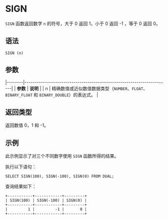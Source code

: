 SIGN 
=========================



`SIGN` 函数返回数字 `n` 的符号，大于 0 返回 1，小于 0 返回 -1 ，等于 0 返回 0。

语法 
--------------

    SIGN (n)



参数 
--------------



|--------|-----------------------------------------------------------------------|
| **参数** | **说明**                                                                |
| n      | 精确数值或近似数值数据类型（`NUMBER`、`FLOAT`、`BINARY_FLOAT` 和 `BINARY_DOUBLE`）的表达式。 |



返回类型 
----------------

返回数值 0，1 和 -1。

示例 
--------------

此示例显示了对三个不同数字使用 `SIGN` 函数所得的结果。

执行以下语句：

    SELECT SIGN(100), SIGN(-100), SIGN(0) FROM DUAL;



查询结果如下：

    +-----------+------------+---------+
    | SIGN(100) | SIGN(-100) | SIGN(0) |
    +-----------+------------+---------+
    |         1 |         -1 |       0 |
    +-----------+------------+---------+


